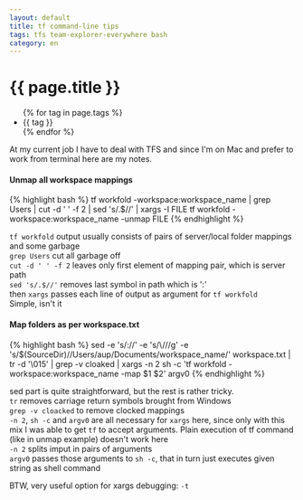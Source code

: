 ```yaml
---
layout: default
title: tf command-line tips
tags: tfs team-explorer-everywhere bash
category: en
---
```


# {{ page.title }}
<ul class="tags">
  {% for tag in page.tags %}
  <li>{{ tag }}</li>
  {% endfor %}
</ul>

At my current job I have to deal with TFS and since I'm on Mac and prefer to work from terminal here are my notes.

#### Unmap all workspace mappings

{% highlight bash %}
tf workfold -workspace:workspace_name |
 grep Users |
 cut -d ' ' -f 2 |
 sed 's/.$//' |
 xargs -I FILE tf workfold -workspace:workspace_name -unmap FILE
{% endhighlight %}

`tf workfold` output usually consists of pairs of server/local folder mappings and some garbage  
`grep Users` cut all garbage off  
`cut -d ' ' -f 2` leaves only first element of mapping pair, which is server path  
`sed 's/.$//'` removes last symbol in path which is ':'  
then `xargs` passes each line of output as argument for `tf workfold`  
Simple, isn't it

#### Map folders as per workspace.txt

{% highlight bash %}
sed -e 's/://' -e 's/\\/\//g' -e 's/\$(SourceDir)/\/Users\/aup\/Documents\/workspace_name/' workspace.txt |
 tr -d '\015' |
 grep -v cloaked |
 xargs -n 2 sh -c 'tf workfold -workspace:workspace_name -map $1 $2' argv0
{% endhighlight %}

sed part is quite straightforward, but the rest is rather tricky.  
`tr` removes carriage return symbols brought from Windows  
`grep -v cloacked` to remove clocked mappings  
`-n 2`, `sh -c` and `argv0` are all necessary for `xargs` here, since only with this mix I was able to get `tf` to accept arguments. Plain execution of tf command (like in unmap example) doesn't work here  
`-n 2` splits imput in pairs of arguments  
`argv0` passes those arguments to `sh -c`, that in turn just executes given string as shell command  

BTW, very useful option for xargs debugging: `-t`
